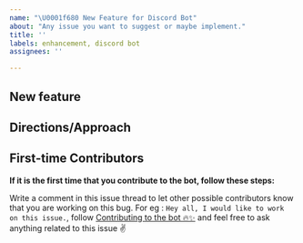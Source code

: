 ```yaml
---
name: "\U0001f680 New Feature for Discord Bot"
about: "Any issue you want to suggest or maybe implement."
title: ''
labels: enhancement, discord bot
assignees: ''

---
```


## New feature
<!-- Details about the new feature -->

## Directions/Approach
<!-- Any approach/direction how to implement it -->

## First-time Contributors

**If it is the first time that you contribute to the bot, follow these steps:**

Write a comment in this issue thread to let other possible contributors know that you are working on this bug. For eg : `Hey all, I would like to work on this issue.`, follow [Contributing to the bot 🔥✨](https://github.com/osdc/bots/blob/master/CONTRIBUTING.md) and feel free to ask anything related to this issue ✌️